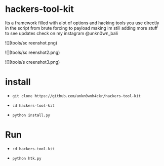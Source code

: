 # hackers-tool-kit
Its a framework filled with alot of options and hacking tools you use directly in the script
from brute forcing to payload making im still adding more stuff to see updates check on 
my instagram @unkn0wn_bali

![](tools/sc reenshot.png)

![](tools/sc reenshot2.png)

![](tools/s creenshot3.png)
# install

* `git clone https://github.com/unkn0wnh4ckr/hackers-tool-kit`

* `cd hackers-tool-kit`

* `python install.py`

# Run

* `cd hackers-tool-kit`

* `python htk.py`
